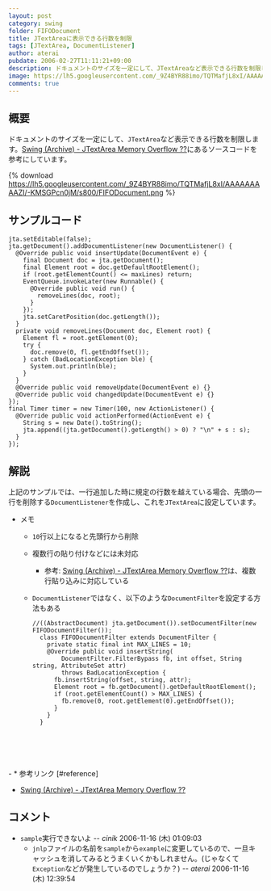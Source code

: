 ```yaml
---
layout: post
category: swing
folder: FIFODocument
title: JTextAreaに表示できる行数を制限
tags: [JTextArea, DocumentListener]
author: aterai
pubdate: 2006-02-27T11:11:21+09:00
description: ドキュメントのサイズを一定にして、JTextAreaなど表示できる行数を制限します。
image: https://lh5.googleusercontent.com/_9Z4BYR88imo/TQTMafjL8xI/AAAAAAAAAZI/-KMSGPcn0jM/s800/FIFODocument.png
comments: true
---
```

## 概要
ドキュメントのサイズを一定にして、`JTextArea`など表示できる行数を制限します。[Swing (Archive) - JTextArea Memory Overflow ??](https://community.oracle.com/thread/1479784)にあるソースコードを参考にしています。

{% download https://lh5.googleusercontent.com/_9Z4BYR88imo/TQTMafjL8xI/AAAAAAAAAZI/-KMSGPcn0jM/s800/FIFODocument.png %}

## サンプルコード
<pre class="prettyprint"><code>jta.setEditable(false);
jta.getDocument().addDocumentListener(new DocumentListener() {
  @Override public void insertUpdate(DocumentEvent e) {
    final Document doc = jta.getDocument();
    final Element root = doc.getDefaultRootElement();
    if (root.getElementCount() &lt;= maxLines) return;
    EventQueue.invokeLater(new Runnable() {
      @Override public void run() {
        removeLines(doc, root);
      }
    });
    jta.setCaretPosition(doc.getLength());
  }
  private void removeLines(Document doc, Element root) {
    Element fl = root.getElement(0);
    try {
      doc.remove(0, fl.getEndOffset());
    } catch (BadLocationException ble) {
      System.out.println(ble);
    }
  }
  @Override public void removeUpdate(DocumentEvent e) {}
  @Override public void changedUpdate(DocumentEvent e) {}
});
final Timer timer = new Timer(100, new ActionListener() {
  @Override public void actionPerformed(ActionEvent e) {
    String s = new Date().toString();
    jta.append((jta.getDocument().getLength() &gt; 0) ? "\n" + s : s);
  }
});
</code></pre>

## 解説
上記のサンプルでは、一行追加した時に規定の行数を越えている場合、先頭の一行を削除する`DocumentListener`を作成し、これを`JTextArea`に設定しています。

- メモ
    - `10`行以上になると先頭行から削除
    - 複数行の貼り付けなどには未対応
        - 参考: [Swing (Archive) - JTextArea Memory Overflow ??](https://community.oracle.com/thread/1479784)は、複数行貼り込みに対応している
    - `DocumentListener`ではなく、以下のような`DocumentFilter`を設定する方法もある
        
        <pre class="prettyprint"><code>//((AbstractDocument) jta.getDocument()).setDocumentFilter(new FIFODocumentFilter());
        class FIFODocumentFilter extends DocumentFilter {
          private static final int MAX_LINES = 10;
          @Override public void insertString(
              DocumentFilter.FilterBypass fb, int offset, String string, AttributeSet attr)
              throws BadLocationException {
            fb.insertString(offset, string, attr);
            Element root = fb.getDocument().getDefaultRootElement();
            if (root.getElementCount() &gt; MAX_LINES) {
              fb.remove(0, root.getElement(0).getEndOffset());
            }
          }
        }
</code></pre>
    - * 参考リンク [#reference]
- [Swing (Archive) - JTextArea Memory Overflow ??](https://community.oracle.com/thread/1479784)

<!-- dummy comment line for breaking list -->

## コメント
- `sample`実行できないよ -- *cinik* 2006-11-16 (木) 01:09:03
    - `jnlp`ファイルの名前を`sample`から`example`に変更しているので、一旦キャッシュを消してみるとうまくいくかもしれません。(じゃなくて`Exception`などが発生しているのでしょうか？) -- *aterai* 2006-11-16 (木) 12:39:54

<!-- dummy comment line for breaking list -->
